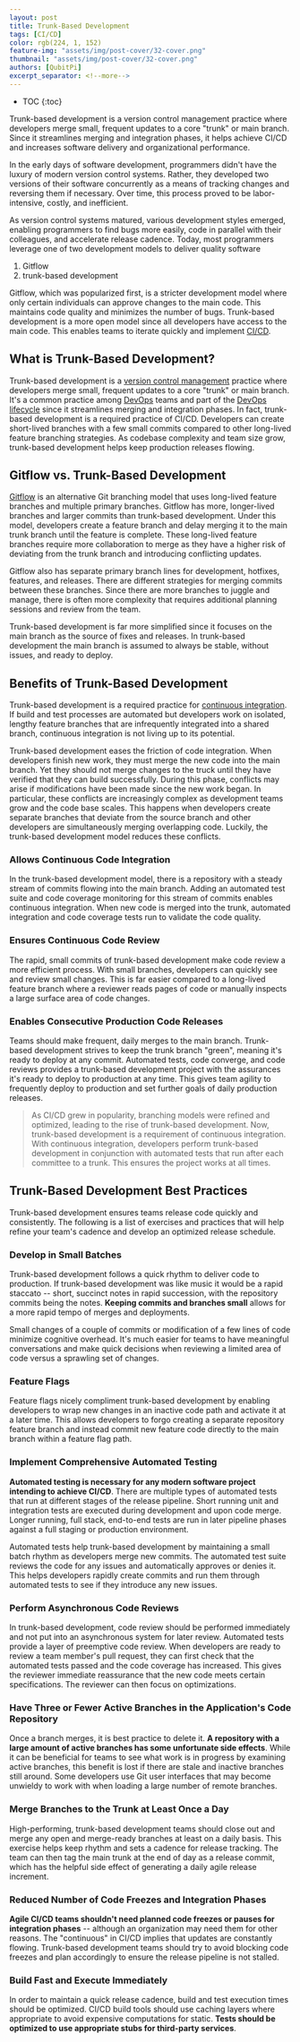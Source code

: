 ```yaml
---
layout: post
title: Trunk-Based Development
tags: [CI/CD]
color: rgb(224, 1, 152)
feature-img: "assets/img/post-cover/32-cover.png"
thumbnail: "assets/img/post-cover/32-cover.png"
authors: [QubitPi]
excerpt_separator: <!--more-->
---
```


<!--more-->

* TOC
{:toc}

Trunk-based development is a version control management practice where developers merge small, frequent updates to a
core "trunk" or main branch. Since it streamlines merging and integration phases, it helps achieve CI/CD and increases
software delivery and organizational performance.

In the early days of software development, programmers didn't have the luxury of modern version control systems. Rather,
they developed two versions of their software concurrently as a means of tracking changes and reversing them if
necessary. Over time, this process proved to be labor-intensive, costly, and inefficient.

As version control systems matured, various development styles emerged, enabling programmers to find bugs more easily,
code in parallel with their colleagues, and accelerate release cadence. Today, most programmers leverage one of two
development models to deliver quality software

1. Gitflow
2. trunk-based development

Gitflow, which was popularized first, is a stricter development model where only certain individuals can approve changes
to the main code. This maintains code quality and minimizes the number of bugs. Trunk-based development is a more open
model since all developers have access to the main code. This enables teams to iterate quickly and implement
[CI/CD](https://www.atlassian.com/continuous-delivery).

## What is Trunk-Based Development?

Trunk-based development is a
[version control management](https://www.atlassian.com/git/tutorials/what-is-version-control) practice where developers
merge small, frequent updates to a  core "trunk" or main branch. It's a common practice among
[DevOps](https://www.atlassian.com/devops/what-is-devops) teams and part of the
[DevOps lifecycle](https://www.atlassian.com/devops/what-is-devops/devops-best-practices) since it streamlines merging
and integration phases. In fact, trunk-based development is a required practice of CI/CD. Developers can create
short-lived branches with a few small commits compared to other long-lived feature branching strategies. As codebase
complexity and team size grow, trunk-based development helps keep production releases flowing.

## Gitflow vs. Trunk-Based Development

[Gitflow](https://www.atlassian.com/git/tutorials/comparing-workflows/gitflow-workflow) is an alternative Git branching
model that uses long-lived feature branches and multiple primary branches. Gitflow has more, longer-lived branches and
larger commits than trunk-based development. Under this model, developers create a feature branch and delay merging it
to the main trunk branch until the feature is complete. These long-lived feature branches require more collaboration to
merge as they have a higher risk of deviating from the trunk branch and introducing conflicting updates. 

Gitflow also has separate primary branch lines for development, hotfixes, features, and releases. There are different
strategies for merging commits between these branches. Since there are more branches to juggle and manage, there is
often more complexity that requires additional planning sessions and review from the team. 

Trunk-based development is far more simplified since it focuses on the main branch as the source of fixes and releases.
In trunk-based development the main branch is assumed to always be stable, without issues, and ready to deploy.

## Benefits of Trunk-Based Development

Trunk-based development is a required practice for
[continuous integration](https://www.atlassian.com/continuous-delivery/continuous-integration). If build and test
processes are automated but developers work on isolated, lengthy feature branches that are infrequently integrated into
a shared branch, continuous integration is not living up to its potential.

Trunk-based development eases the friction of code integration. When developers finish new work, they must merge the new
code into the main branch. Yet they should not merge changes to the truck until they have verified that they can build
successfully. During this phase, conflicts may arise if modifications have been made since the new work began. In
particular, these conflicts are increasingly complex as development teams grow and the code base scales. This happens
when developers create separate branches that deviate from the source branch and other developers are simultaneously
merging overlapping code. Luckily, the trunk-based development model reduces these conflicts.

### Allows Continuous Code Integration

In the trunk-based development model, there is a repository with a steady stream of commits flowing into the main
branch. Adding an automated test suite and code coverage monitoring for this stream of commits enables continuous
integration. When new code is merged into the trunk, automated integration and code coverage tests run to validate the
code quality.

### Ensures Continuous Code Review

The rapid, small commits of trunk-based development make code review a more efficient process. With small branches,
developers can quickly see and review small changes. This is far easier compared to a long-lived feature branch where a
reviewer reads pages of code or manually inspects a large surface area of code changes.

### Enables Consecutive Production Code Releases

Teams should make frequent, daily merges to the main branch. Trunk-based development strives to keep the trunk branch
"green", meaning it's ready to deploy at any commit. Automated tests, code converge, and code reviews provides a
trunk-based development project with the assurances it's ready to deploy to production at any time. This gives team
agility to frequently deploy to production and set further goals of daily production releases.

> As CI/CD grew in popularity, branching models were refined and optimized, leading to the rise of trunk-based
> development. Now, trunk-based development is a requirement of continuous integration. With continuous integration,
> developers perform trunk-based development in conjunction with automated tests that run after each committee to a
> trunk. This ensures the project works at all times.

## Trunk-Based Development Best Practices

Trunk-based development ensures teams release code quickly and consistently. The following is a list of exercises and
practices that will help refine your team's cadence and develop an optimized release schedule.

### Develop in Small Batches

Trunk-based development follows a quick rhythm to deliver code to production. If trunk-based development was like music
it would be a rapid staccato -- short, succinct notes in rapid succession, with the repository commits being the notes.
**Keeping commits and branches small** allows for a more rapid tempo of merges and deployments.

Small changes of a couple of commits or modification of a few lines of code minimize cognitive overhead. It's much
easier for teams to have meaningful conversations and make quick decisions when reviewing a limited area of code versus
a sprawling set of changes.

### Feature Flags

Feature flags nicely compliment trunk-based development by enabling developers to wrap new changes in an inactive code
path and activate it at a later time. This allows developers to forgo creating a separate repository feature branch and
instead commit new feature code directly to the main branch within a feature flag path. 

### Implement Comprehensive Automated Testing

**Automated testing is necessary for any modern software project intending to achieve CI/CD**. There are multiple types
of automated tests that run at different stages of the release pipeline. Short running unit and integration tests are
executed during development and upon code merge. Longer running, full stack, end-to-end tests are run in later pipeline
phases against a full staging or production environment.

Automated tests help trunk-based development by maintaining a small batch rhythm as developers merge new commits. The
automated test suite reviews the code for any issues and automatically approves or denies it. This helps developers
rapidly create commits and run them through automated tests to see if they introduce any new issues.

### Perform Asynchronous Code Reviews

In trunk-based development, code review should be performed immediately and not put into an asynchronous system for
later review. Automated tests provide a layer of preemptive code review. When developers are ready to review a team
member's pull request, they can first check that the automated tests passed and the code coverage has increased. This
gives the reviewer immediate reassurance that the new code meets certain specifications. The reviewer can then focus on
optimizations.

### Have Three or Fewer Active Branches in the Application's Code Repository

Once a branch merges, it is best practice to delete it. **A repository with a large amount of active branches has some
unfortunate side effects**. While it can be beneficial for teams to see what work is in progress by examining active
branches, this benefit is lost if there are stale and inactive branches still around. Some developers use Git user
interfaces that may become unwieldy to work with when loading a large number of remote branches.

### Merge Branches to the Trunk at Least Once a Day

High-performing, trunk-based development teams should close out and merge any open and merge-ready branches at least on
a daily basis. This exercise helps keep rhythm and sets a cadence for release tracking. The team can then tag the main
trunk at the end of day as a release commit, which has the helpful side effect of generating a daily agile release
increment.

### Reduced Number of Code Freezes and Integration Phases

**Agile CI/CD teams shouldn't need planned code freezes or pauses for integration phases** -- although an organization
may need them for other reasons. The "continuous" in CI/CD implies that updates are constantly flowing. Trunk-based
development teams should try to avoid blocking code freezes and plan accordingly to ensure the release pipeline is not
stalled.

### Build Fast and Execute Immediately

In order to maintain a quick release cadence, build and test execution times should be optimized. CI/CD build tools
should use caching layers where appropriate to avoid expensive computations for static. **Tests should be optimized to
use appropriate stubs for third-party services**.
